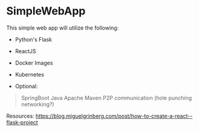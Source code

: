 # SimpleWebApp
This simple web app will utilize the following:
- Python's Flask
- ReactJS
- Docker Images
- Kubernetes


- Optional:
> SpringBoot Java
> Apache Maven
> P2P communication (hole punching networking?)




Resources:
https://blog.miguelgrinberg.com/post/how-to-create-a-react--flask-project

